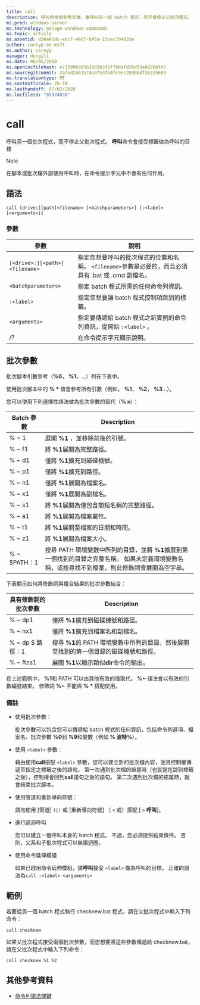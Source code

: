 ```yaml
---
title: call
description: 呼叫命令的參考文章，會呼叫另一個 batch 程式，而不會停止父批次程式。
ms.prod: windows-server
ms.technology: manage-windows-commands
ms.topic: article
ms.assetid: d34a41dc-e6c7-4467-bf6a-15cec704833e
author: coreyp-at-msft
ms.author: coreyp
manager: dongill
ms.date: 06/05/2018
ms.openlocfilehash: e73199b9d5633d5b3f1f7b8afd2bd35eb826bfd7
ms.sourcegitcommit: 2afed2461574a3f53f84fc9ec28d86df3b335685
ms.translationtype: MT
ms.contentlocale: zh-TW
ms.lasthandoff: 07/02/2020
ms.locfileid: "85924838"
---
```

# <a name="call"></a>call

呼叫另一個批次程式，而不停止父批次程式。 **呼叫**命令會接受標籤做為呼叫的目標

> [!NOTE]
> 在腳本或批次檔外部使用呼叫時，在命令提示字元中不會有任何作用。

## <a name="syntax"></a>語法

```
call [drive:][path]<filename> [<batchparameters>] [:<label> [<arguments>]]
```

### <a name="parameters"></a>參數

| 參數 | 說明 |
| --------- | ----------- |
| `[<drive>:][<path>]<filename>` | 指定您想要呼叫的批次程式的位置和名稱。 `<filename>`參數是必要的，而且必須具有 .bat 或 .cmd 副檔名。 |
| `<batchparameters>` | 指定 batch 程式所需的任何命令列資訊。 |
| `:<label>` | 指定您想要讓 batch 程式控制項跳到的標籤。 |
| `<arguments>` | 指定要傳遞給 batch 程式之新實例的命令列資訊，從開始 `:<label>` 。|
| /? | 在命令提示字元顯示說明。 |

## <a name="batch-parameters"></a>批次參數

批次腳本引數參考（**%0**， **%1**，...）列在下表中。

使用批次腳本中的 **% &#42;** 值會參考所有引數（例如， **%1**， **%2**， **%3**...）。

您可以使用下列選擇性語法做為批次參數的替代（**% n**）：

| Batch 參數 | Description |
| --------------- | ----------- |
| % ~ 1 | 展開 **%1** ，並移除前後的引號。 |
| % ~ f1 | 將 **%1**展開為完整路徑。 |
| % ~ d1 | 僅將 **%1**擴充到磁碟機號。 |
| % ~ p1 | 僅將 **%1**擴充到路徑。 |
| % ~ n1 | 僅將 **%1**展開為檔案名。 |
| % ~ x1 | 僅將 **%1**展開為副檔名。 |
| % ~ s1 | 將 **%1**展開為僅包含簡短名稱的完整路徑。 |
| % ~ a1 | 將 **%1**展開為檔案屬性。 |
| % ~ t1 | 將 **%1**展開至檔案的日期和時間。 |
| % ~ z1 | 將 **%1**展開為檔案大小。 |
| % ~ $PATH：1 | 搜尋 PATH 環境變數中所列的目錄，並將 **%1**擴展到第一個找到的目錄之完整名稱。 如果未定義環境變數名稱，或搜尋找不到檔案，則此修飾詞會展開為空字串。 |

下表顯示如何將修飾詞與複合結果的批次參數結合：

| 具有修飾詞的批次參數 | Description |
| ----------------------------- | ----------- |
| % ~ dp1 | 僅將 **%1**擴充到磁碟機號和路徑。 |
| % ~ nx1 | 僅將 **%1**擴充到檔案名和副檔名。 |
| % ~ dp $ 路徑：1 | 搜尋 **%1**的 PATH 環境變數中所列的目錄，然後展開至找到的第一個目錄的磁碟機號和路徑。 |
| % ~ ftza1 | 展開 **%1**以顯示類似**dir**命令的輸出。 |

在上述範例中， **%1**和 PATH 可以由其他有效的值取代。 **%~** 語法會以有效的引數編號結束。 修飾詞 **%~** 不能與 **% &#42;** 搭配使用。

### <a name="remarks"></a>備註

- 使用批次參數：

    批次參數可以包含您可以傳遞給 batch 程式的任何資訊，包括命令列選項、檔案名、批次參數 **%0**到 **%9**和變數（例如 **% 波特%**）。

- 使用 `<label>` 參數：

    藉由使用**call**搭配 `<label>` 參數，您可以建立新的批次檔內容，並將控制權傳遞至指定之標籤之後的語句。 第一次遇到批次檔的結尾時（也就是在跳到標籤之後），控制權會回到**call**語句之後的語句。 第二次遇到批次檔的結尾時，就會結束批次腳本。

- 使用管道和重新導向符號：

    請勿使用 [管道] `(|)` 或 [重新導向符號] （ `<` 或）搭配 [ `>` **呼叫**]。

- 進行遞迴呼叫

    您可以建立一個呼叫本身的 batch 程式。 不過，您必須提供結束條件。 否則，父系和子批次程式可以無限迴圈。

- 使用命令延伸模組

    如果已啟用命令延伸模組，請**呼叫**接受 `<label>` 做為呼叫的目標。 正確的語法為`call :<label> <arguments>`

## <a name="examples"></a>範例

若要從另一個 batch 程式執行 checknew.bat 程式，請在父批次程式中輸入下列命令：

```
call checknew
```

如果父批次程式接受兩個批次參數，而您想要將這些參數傳遞給 checknew.bat，請在父批次程式中輸入下列命令：

```
call checknew %1 %2
```

## <a name="additional-references"></a>其他參考資料

- [命令列語法關鍵](command-line-syntax-key.md)
